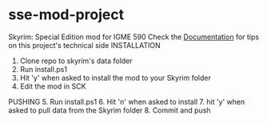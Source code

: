 # sse-mod-project

Skyrim: Special Edition mod for IGME 590
Check the <a href="https://docs.google.com/document/d/1I-2l-IQQxsAhprYQ2-kzCOAbcsb03X-nemtjJsi-2Ro/edit#">Documentation</a> for tips on this project's technical side
INSTALLATION

1. Clone repo to skyrim's data folder
2. Run install.ps1
3. Hit 'y' when asked to install the mod to your Skyrim folder
4. Edit the mod in SCK

PUSHING 5. Run install.ps1 6. Hit 'n' when asked to install 7. hit 'y' when asked to pull data from the Skyrim folder 8. Commit and push
